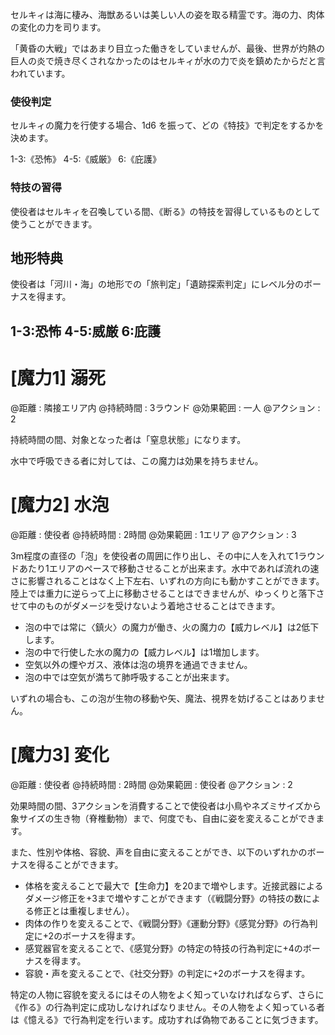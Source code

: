 セルキィは海に棲み、海獣あるいは美しい人の姿を取る精霊です。海の力、肉体の変化の力を司ります。

「黄昏の大戦」ではあまり目立った働きをしていませんが、最後、世界が灼熱の巨人の炎で焼き尽くされなかったのはセルキィが水の力で炎を鎮めたからだと言われています。

### 使役判定

セルキィの魔力を行使する場合、1d6 を振って、どの《特技》で判定をするかを決めます。

1-3:《恐怖》	4-5:《威厳》	6:《庇護》

### 特技の習得

使役者はセルキィを召喚している間、《断る》の特技を習得しているものとして使うことができます。

## 地形特典

使役者は「河川・海」の地形での「旅判定」「遺跡探索判定」にレベル分のボーナスを得ます。


## 1-3:恐怖	4-5:威厳	6:庇護

# [魔力1] 溺死

@距離 : 隣接エリア内	@持続時間 : 3ラウンド	@効果範囲 : 一人	@アクション : 2

持続時間の間、対象となった者は「窒息状態」になります。

水中で呼吸できる者に対しては、この魔力は効果を持ちません。


# [魔力2] 水泡

@距離 : 使役者	@持続時間 : 2時間	@効果範囲 : 1エリア	@アクション : 3

3m程度の直径の「泡」を使役者の周囲に作り出し、その中に人を入れて1ラウンドあたり1エリアのペースで移動させることが出来ます。水中であれば流れの速さに影響されることはなく上下左右、いずれの方向にも動かすことができます。陸上では重力に逆らって上に移動させることはできませんが、ゆっくりと落下させて中のものがダメージを受けないよう着地させることはできます。

* 泡の中では常に〈鎮火〉の魔力が働き、火の魔力の【威力レベル】は2低下します。
* 泡の中で行使した水の魔力の【威力レベル】は1増加します。
* 空気以外の煙やガス、液体は泡の境界を通過できません。
* 泡の中では空気が満ちて肺呼吸することが出来ます。

いずれの場合も、この泡が生物の移動や矢、魔法、視界を妨げることはありません。


# [魔力3] 変化

@距離 : 使役者	@持続時間 : 2時間	@効果範囲 : 使役者	@アクション : 2

効果時間の間、3アクションを消費することで使役者は小鳥やネズミサイズから象サイズの生き物（脊椎動物）まで、何度でも、自由に姿を変えることができます。

また、性別や体格、容貌、声を自由に変えることができ、以下のいずれかのボーナスを得ることができます。

* 体格を変えることで最大で【生命力】を20まで増やします。近接武器によるダメージ修正を+3まで増やすことができます（《戦闘分野》の特技の数による修正とは重複しません）。
* 肉体の作りを変えることで、《戦闘分野》《運動分野》《感覚分野》の行為判定に+2のボーナスを得ます。
* 感覚器官を変えることで、《感覚分野》の特定の特技の行為判定に+4のボーナスを得ます。
* 容貌・声を変えることで、《社交分野》の判定に+2のボーナスを得ます。

特定の人物に容貌を変えるにはその人物をよく知っていなければならず、さらに《作る》の行為判定に成功しなければなりません。その人物をよく知っている者は《憶える》で行為判定を行います。成功すれば偽物であることに気づきます。
